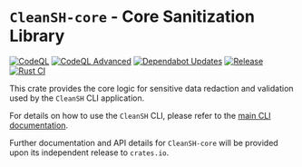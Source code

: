 # `CleanSH-core` - Core Sanitization Library

[![CodeQL](https://github.com/KarmaYama/cleansh/actions/workflows/github-code-scanning/codeql/badge.svg)](https://github.com/KarmaYama/cleansh/actions/workflows/github-code-scanning/codeql) [![CodeQL Advanced](https://github.com/KarmaYama/cleansh/actions/workflows/codeql.yml/badge.svg)](https://github.com/KarmaYama/cleansh/actions/workflows/codeql.yml) [![Dependabot Updates](https://github.com/KarmaYama/cleansh/actions/workflows/dependabot/dependabot-updates/badge.svg)](https://github.com/KarmaYama/cleansh/actions/workflows/dependabot/dependabot-updates) [![Release](https://github.com/KarmaYama/cleansh/actions/workflows/release.yml/badge.svg)](https://github.com/KarmaYama/cleansh/actions/workflows/release.yml) [![Rust CI](https://github.com/KarmaYama/cleansh/actions/workflows/rust.yml/badge.svg)](https://github.com/KarmaYama/cleansh/actions/workflows/rust.yml)

This crate provides the core logic for sensitive data redaction and validation used by the `CleanSH` CLI application.

For details on how to use the `CleanSH` CLI, please refer to the [main CLI documentation](./../cleansh/README.md).

Further documentation and API details for `CleanSH-core` will be provided upon its independent release to `crates.io`.